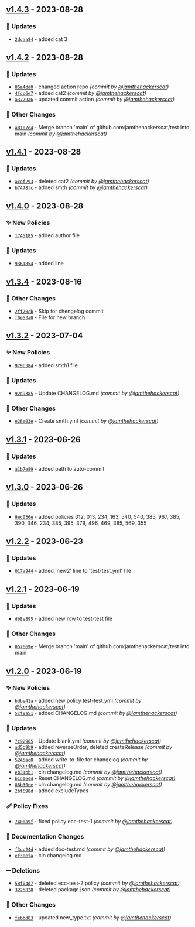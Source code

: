 
## [v1.4.3] - 2023-08-28
### :wrench: Updates
- [`2dcaa84`](https://github.com/jamthehackerscat/test/commit/2dcaa844cba8a05e86f3a3554860332881686839) - added cat 3


## [v1.4.2] - 2023-08-28
### :wrench: Updates
- [`85a4dd0`](https://github.com/jamthehackerscat/test/commit/85a4dd05a09fdc1f920d038248ea5bd19a91b562) - changed action repo *(commit by [@jamthehackerscat](https://github.com/jamthehackerscat))*
- [`4fcc6e7`](https://github.com/jamthehackerscat/test/commit/4fcc6e77eca36bf81b310a23bbbfe97ae4167cb6) - added cat2 *(commit by [@jamthehackerscat](https://github.com/jamthehackerscat))*
- [`a3779a6`](https://github.com/jamthehackerscat/test/commit/a3779a648c6df46a4e619f8bd2ddb6b1ce8d173e) - updated commit action *(commit by [@jamthehackerscat](https://github.com/jamthehackerscat))*

### :open_file_folder: Other Changes
- [`a8107e4`](https://github.com/jamthehackerscat/test/commit/a8107e41d8178f3beaa6813eaed06cb4b1ac8b46) - Merge branch 'main' of github.com:jamthehackerscat/test into main *(commit by [@jamthehackerscat](https://github.com/jamthehackerscat))*


## [v1.4.1] - 2023-08-28
### :wrench: Updates
- [`acef293`](https://github.com/jamthehackerscat/test/commit/acef29349b58b2bfcb590c50f13d54981fb819a6) - deleted cat2 *(commit by [@jamthehackerscat](https://github.com/jamthehackerscat))*
- [`b7478fc`](https://github.com/jamthehackerscat/test/commit/b7478fcfdb52d86b4c3eef7801a9b06e4c05243c) - added smth *(commit by [@jamthehackerscat](https://github.com/jamthehackerscat))*


## [v1.4.0] - 2023-08-28
### :sparkles: New Policies
- [`1745185`](https://github.com/jamthehackerscat/test/commit/1745185a9e31b528f3ef3bff42897093902fa001) - added author file

### :wrench: Updates
- [`9361854`](https://github.com/jamthehackerscat/test/commit/9361854441f1eeb4a01a0ac02a31b325a8535451) - added line


## [v1.3.4] - 2023-08-16
### :open_file_folder: Other Changes
- [`2ff70cb`](https://github.com/jamthehackerscat/test/commit/2ff70cbca784c73c81d22ca2dc091f644e7b2b86) - Skip for chengelog commit
- [`f0e53a0`](https://github.com/jamthehackerscat/test/commit/f0e53a0a5602a405da31a4f2e4174d1ae20798e6) - File for new branch


## [v1.3.2] - 2023-07-04
### :sparkles: New Policies
- [`979b384`](https://github.com/jamthehackerscat/test/commit/979b38488776b6c3e796ed25363f54897d5ba297) - added smth1 file

### :wrench: Updates
- [`92d9385`](https://github.com/jamthehackerscat/test/commit/92d9385962f08410a2cd7722039c3b938641177e) - Update CHANGELOG.md *(commit by [@jamthehackerscat](https://github.com/jamthehackerscat))*

### :open_file_folder: Other Changes
- [`e26e03e`](https://github.com/jamthehackerscat/test/commit/e26e03e9f15b27eb2a5a0388b723f4e6c246570f) - Create smth.yml *(commit by [@jamthehackerscat](https://github.com/jamthehackerscat))*


## [v1.3.1] - 2023-06-26
### :wrench: Updates
- [`a1b7e89`](https://github.com/jamthehackerscat/test/commit/a1b7e8993a09fffcd4cf9dd2fa1dc9376d305bde) - added path to auto-commit


## [v1.3.0] - 2023-06-26
### :wrench: Updates
- [`9ec036e`](https://github.com/jamthehackerscat/test/commit/9ec036e22a8b7b8c64004beea10d127f67ed6068) - added policies 012, 013, 234, 163, 540, 540, 385, 967, 385, 390, 346, 234, 385, 395, 379, 496, 469, 385, 569, 355


## [v1.2.2] - 2023-06-23
### :wrench: Updates
- [`017a944`](https://github.com/jamthehackerscat/test/commit/017a944bfe8029cbf93bff490b4c3c166e7d3911) - added 'new2' line to 'test-test.yml' file


## [v1.2.1] - 2023-06-19
### :wrench: Updates
- [`db8e895`](https://github.com/jamthehackerscat/test/commit/db8e895b70290b8dbd2b4f5619a6c6aa78c46013) - added new row to  test-test file

### :open_file_folder: Other Changes
- [`057669e`](https://github.com/jamthehackerscat/test/commit/057669ea899618211a13e8d21a6d1feca3edb36d) - Merge branch 'main' of github.com:jamthehackerscat/test into main


## [v1.2.0] - 2023-06-19
### :sparkles: New Policies
- [`bdbe41a`](https://github.com/jamthehackerscat/test/commit/bdbe41a87f8e8c449f723975abc697f3dbfec8ba) - added new policy test-test.yml *(commit by [@jamthehackerscat](https://github.com/jamthehackerscat))*
- [`5cf8a51`](https://github.com/jamthehackerscat/test/commit/5cf8a5173c4c67381facdc8795427a0a955f8d7c) - added CHANGELOG.md *(commit by [@jamthehackerscat](https://github.com/jamthehackerscat))*

### :wrench: Updates
- [`7c92985`](https://github.com/jamthehackerscat/test/commit/7c92985265d7307d6ee8c91541c39bacc80387c1) - Update blank.yml *(commit by [@jamthehackerscat](https://github.com/jamthehackerscat))*
- [`ad5b9b9`](https://github.com/jamthehackerscat/test/commit/ad5b9b9431b0a9e04bf7ed95572bd54b84dd27f4) - added reverseOrder, deleted createRelease *(commit by [@jamthehackerscat](https://github.com/jamthehackerscat))*
- [`5245ac0`](https://github.com/jamthehackerscat/test/commit/5245ac0b41ac26f2fe6837d029020d44ea62ed7e) - added write-to-file for changelog *(commit by [@jamthehackerscat](https://github.com/jamthehackerscat))*
- [`eb31bb1`](https://github.com/jamthehackerscat/test/commit/eb31bb1ba5cbebf381c085bcb0f6ba4f4b9fb73c) - cln changelog.md *(commit by [@jamthehackerscat](https://github.com/jamthehackerscat))*
- [`b1d0edd`](https://github.com/jamthehackerscat/test/commit/b1d0edd379bacaa912500df877fa253fbfe9b3a4) - Reset CHANGELOG.md *(commit by [@jamthehackerscat](https://github.com/jamthehackerscat))*
- [`88b30ee`](https://github.com/jamthehackerscat/test/commit/88b30ee4d22a7d70ce020efd6712cff2bbd962bb) - cln changelog.md *(commit by [@jamthehackerscat](https://github.com/jamthehackerscat))*
- [`2bf698d`](https://github.com/jamthehackerscat/test/commit/2bf698de2d445054d2460047f97c017478a0984c) - added excludeTypes

### :adhesive_bandage: Policy Fixes
- [`7400a9f`](https://github.com/jamthehackerscat/test/commit/7400a9f8333e54f5c3e932c80ff1f05ca45b5168) - fixed policy ecc-test-1 *(commit by [@jamthehackerscat](https://github.com/jamthehackerscat))*

### :memo: Documentation Changes
- [`f3cc24d`](https://github.com/jamthehackerscat/test/commit/f3cc24d0106ba875fd9c2dfeb6ae8b9852cd5438) - added doc-test.md *(commit by [@jamthehackerscat](https://github.com/jamthehackerscat))*
- [`ef30efa`](https://github.com/jamthehackerscat/test/commit/ef30efa5075cfe86b73bfbea16f0a55234cc3967) - cln changelog.md

### :heavy_minus_sign: Deletions
- [`58f04d7`](https://github.com/jamthehackerscat/test/commit/58f04d734c8e3a91b48a2003372aa8e3c2595eee) - deleted ecc-test-2 policy *(commit by [@jamthehackerscat](https://github.com/jamthehackerscat))*
- [`3225828`](https://github.com/jamthehackerscat/test/commit/322582837873f81507ddc2f9568b237812217b22) - deleted package.json *(commit by [@jamthehackerscat](https://github.com/jamthehackerscat))*

### :open_file_folder: Other Changes
- [`febbd83`](https://github.com/jamthehackerscat/test/commit/febbd839affcb3583d2c8b1245a65d5b39c23e1b) - updated new_type.txt *(commit by [@jamthehackerscat](https://github.com/jamthehackerscat))*


[v1.2.0]: https://github.com/jamthehackerscat/test/compare/v1.1.0...v1.2.0
[v1.2.1]: https://github.com/jamthehackerscat/test/compare/v1.2.0...v1.2.1
[v1.2.2]: https://github.com/jamthehackerscat/test/compare/v1.2.1...v1.2.2
[v1.3.0]: https://github.com/jamthehackerscat/test/compare/v1.2.2...v1.3.0
[v1.3.1]: https://github.com/jamthehackerscat/test/compare/v1.3.0...v1.3.1

[v1.3.2]: https://github.com/jamthehackerscat/test/compare/v1.3.1...v1.3.2
[v1.3.4]: https://github.com/jamthehackerscat/test/compare/v1.3.3...v1.3.4
[v1.4.0]: https://github.com/jamthehackerscat/test/compare/v1.3.5...v1.4.0
[v1.4.1]: https://github.com/jamthehackerscat/test/compare/v1.4.0...v1.4.1
[v1.4.2]: https://github.com/jamthehackerscat/test/compare/v1.4.1...v1.4.2
[v1.4.3]: https://github.com/jamthehackerscat/test/compare/v1.4.2...v1.4.3